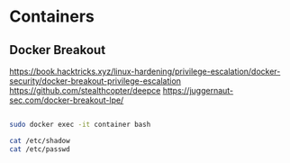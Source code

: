# Containers

## Docker Breakout
https://book.hacktricks.xyz/linux-hardening/privilege-escalation/docker-security/docker-breakout-privilege-escalation
https://github.com/stealthcopter/deepce
https://juggernaut-sec.com/docker-breakout-lpe/

```bash

sudo docker exec -it container bash

cat /etc/shadow
cat /etc/passwd
```